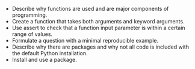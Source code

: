 - Describe why functions are used and are major components of programming.
- Create a function that takes both arguments and keyword arguments.
- Use assert to check that a function input parameter is within a certain range
  of values.
- Formulate a question with a minimal reproducible example.
- Describe why there are packages and why not all code is included with
  the default Python installation.
- Install and use a package.
